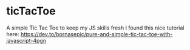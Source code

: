 # ticTacToe
A simple Tic Tac Toe to keep my JS skills fresh
I found this nice tutorial here:
https://dev.to/bornasepic/pure-and-simple-tic-tac-toe-with-javascript-4pgn
